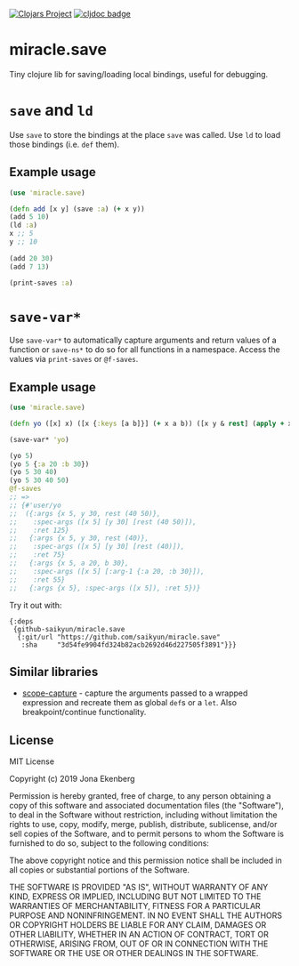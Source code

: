 [![Clojars Project](https://img.shields.io/clojars/v/miracle-save.svg)](https://clojars.org/miracle-save)
[![cljdoc badge](https://cljdoc.org/badge/miracle-save/miracle-save)](https://cljdoc.org/d/miracle-save/miracle-save/0.0.1/doc/readme)

# miracle.save
Tiny clojure lib for saving/loading local bindings, useful for debugging.

# `save` and `ld`
Use `save` to store the bindings at the place `save` was called. Use `ld` to load those bindings (i.e. `def` them).

## Example usage
```clojure
(use 'miracle.save)

(defn add [x y] (save :a) (+ x y))
(add 5 10)
(ld :a)
x ;; 5
y ;; 10
  
(add 20 30)
(add 7 13)
  
(print-saves :a)
```

# `save-var*`

Use `save-var*` to automatically capture arguments and return values of 
a function or `save-ns*` to do so for all functions in a namespace.
Access the values via `print-saves` or `@f-saves`.

## Example usage
```clojure
(use 'miracle.save)

(defn yo ([x] x) ([x {:keys [a b]}] (+ x a b)) ([x y & rest] (apply + x y rest)))

(save-var* 'yo)

(yo 5)
(yo 5 {:a 20 :b 30})
(yo 5 30 40)
(yo 5 30 40 50)
@f-saves
;; =>
;; {#'user/yo
;;  ({:args {x 5, y 30, rest (40 50)},
;;    :spec-args ([x 5] [y 30] [rest (40 50)]),
;;    :ret 125}
;;   {:args {x 5, y 30, rest (40)},
;;    :spec-args ([x 5] [y 30] [rest (40)]),
;;    :ret 75}
;;   {:args {x 5, a 20, b 30},
;;    :spec-args ([x 5] [:arg-1 {:a 20, :b 30}]),
;;    :ret 55}
;;   {:args {x 5}, :spec-args ([x 5]), :ret 5})}
```

Try it out with:

```edn
{:deps
 {github-saikyun/miracle.save
  {:git/url "https://github.com/saikyun/miracle.save"
   :sha     "3d54fe9904fd324b82acb2692d46d227505f3891"}}}
```

## Similar libraries

* [scope-capture](https://github.com/vvvvalvalval/scope-capture) - capture the arguments passed to a wrapped expression and recreate them as global `def`s or a `let`. Also breakpoint/continue functionality.


## License

MIT License

Copyright (c) 2019 Jona Ekenberg

Permission is hereby granted, free of charge, to any person obtaining a copy
of this software and associated documentation files (the "Software"), to deal
in the Software without restriction, including without limitation the rights
to use, copy, modify, merge, publish, distribute, sublicense, and/or sell
copies of the Software, and to permit persons to whom the Software is
furnished to do so, subject to the following conditions:

The above copyright notice and this permission notice shall be included in all
copies or substantial portions of the Software.

THE SOFTWARE IS PROVIDED "AS IS", WITHOUT WARRANTY OF ANY KIND, EXPRESS OR
IMPLIED, INCLUDING BUT NOT LIMITED TO THE WARRANTIES OF MERCHANTABILITY,
FITNESS FOR A PARTICULAR PURPOSE AND NONINFRINGEMENT. IN NO EVENT SHALL THE
AUTHORS OR COPYRIGHT HOLDERS BE LIABLE FOR ANY CLAIM, DAMAGES OR OTHER
LIABILITY, WHETHER IN AN ACTION OF CONTRACT, TORT OR OTHERWISE, ARISING FROM,
OUT OF OR IN CONNECTION WITH THE SOFTWARE OR THE USE OR OTHER DEALINGS IN THE
SOFTWARE.
